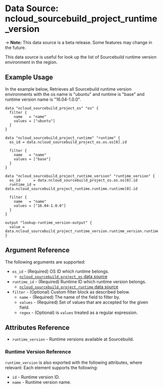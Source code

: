 # Data Source: ncloud_sourcebuild_project_runtime_version

-> **Note:** This data source is a beta release. Some features may change in the future.

This data source is useful for look up the list of Sourcebuild runtime version environment in the region.

## Example Usage

In the example below, Retrieves all Sourcebuild runtime version environments with the os name is "ubuntu" and runtime is "base" and runtime version name is "16.04-1.0.0".

```hcl
data "ncloud_sourcebuild_project_os" "os" {
  filter {
    name   = "name"
    values = ["ubuntu"]
  }
}

data "ncloud_sourcebuild_project_runtime" "runtime" {
  os_id = data.ncloud_sourcebuild_project_os.os.os[0].id

  filter {
    name   = "name"
    values = ["base"]
  }
}

data "ncloud_sourcebuild_project_runtime_version" "runtime_version" {
  os_id      = data.ncloud_sourcebuild_project_os.os.os[0].id
  runtime_id = data.ncloud_sourcebuild_project_runtime.runtime.runtime[0].id

  filter {
    name   = "name"
    values = ["16.04-1.0.0"]
  }
}

output "lookup-runtime_version-output" {
  value = data.ncloud_sourcebuild_project_runtime_version.runtime_version.runtime_version
}
```

## Argument Reference

The following arguments are supported:

* `os_id` - (Required) OS ID which runtime belongs.
    * [`ncloud_sourcebuild_project_os` data source](./data-sources/sourcebuild_project_os.md)
* `runtime_id` - (Required) Runtime ID which runtime version belongs.
    * [`ncloud_sourcebuild_project_runtime` data source](./data-sources/sourcebuild_project_runtime.md)
* `filter` - (Optional) Custom filter block as described below.
    * `name` - (Required) The name of the field to filter by.
    * `values` - (Required) Set of values that are accepted for the given field.
    * `regex` - (Optional) is `values` treated as a regular expression.

## Attributes Reference

* `runtime_version` - Runtime versions available at Sourcebuild.

### Runtime Version Reference

`runtime_version` is also exported with the following attributes, where relevant: Each element supports the following:

* `id` - Runtime version ID.
* `name` - Runtime version name.
